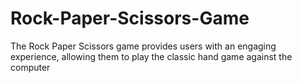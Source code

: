 # Rock-Paper-Scissors-Game
 The Rock Paper Scissors game provides users with an engaging experience, allowing them to play the classic hand game against the computer
